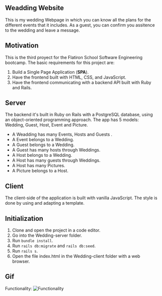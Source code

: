 ## Weadding Website
This is my wedding Webpage in which you can know all the plans for the different events that it includes. As a guest, you can confirm you assitence to the wedding and leave a message.

## Motivation
This is the third proyect for the Flatiron School Software Engineering bootcamp. The basic requirements for this project are:

1. Build a Single Page Application (**SPA**).
2. Have the frontend built with HTML, CSS, and JavaScript.
3. Have the frontend communicating with a backend API built with Ruby and Rails.

## Server
The backend it's built in Ruby on Rails with a PostgreSQL database, using an object-oriented programming approach. The app has 5 models: Wedding, Guest, Host, Event and Picture.

- A Weadding has many Events, Hosts and Guests .
- A Event belongs to a Wedding.
- A Guest belongs to a Wedding.
- A Guest has many hosts through Weddings.
- A Host belongs to a Wedding.
- A Host has many guests through Weddings.
- A Host has many Pictures.
- A Picture belongs to a Host.

## Client
The client-side of the application is built with vanilla JavaScript. The style is done by using and adapting a template.

## Initialization
1. Clone and open the project in a code editor.
2. Go into the Wedding-server folder.
3. Run `bundle install`.
4. Run `rails db:migrate` and `rails db:seed`.
5. Run `rails s`.
6. Open the file index.html in the Wedding-client folder with a web browser.

## Gif

Functionality:
![Functionality](https://github.com/DarkScarbo/Mod-3-Project---My-Wedding-Website/blob/master/Wedding_client/img/Wedding.gif)
